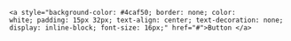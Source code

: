 <code>&#60;a style="background-color: #4caf50; border: none; color: white; padding: 15px 32px; text-align: center; text-decoration: none; display: inline-block; font-size: 16px;" href="#">Button &#60;/a&#62; </code>
